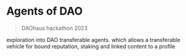 # Agents of DAO

> DAOhaus hackathon 2023 

exploration into DAO transferable agents. which allows a transferable vehicle for bound reputation, staking and linked content to a profile
